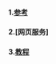 #### 1.[参考](https://github.com/bdoffr/odoo/tree/main/Developer/Reference)

#### 2.[网页服务]

#### 3.[教程](https://github.com/bdoffr/odoo/tree/main/Developer/Tutorials)
